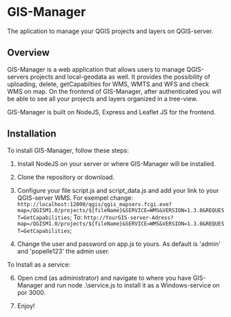 # GIS-Manager
The aplication to manage your QGIS projects and layers on QGIS-server.

## Overview
GIS-Manager is a web application that allows users to manage QGIS-servers projects and local-geodata as well. It provides the possibility of uploading, delete, getCapabilties for WMS, WMTS and WFS and check WMS on map. On the frontend of GIS-Manager, after authenticated you will be able to see all your projects and layers organized in a tree-view. 

GIS-Manager is built on NodeJS, Express and Leaflet JS for the frontend.

## Installation
To install GIS-Manager, follow these steps:

1. Install NodeJS on your server or where GIS-Manager will be installed.
2. Clone the repository or download.
3. Configure your file script.js and script_data.js and add your link to your QGIS-server WMS. For exempel change: 
  `http://localhost:12000/qgis/qgis_mapserv.fcgi.exe?map=/QGISM1.0/projects/${fileName}&SERVICE=WMS&VERSION=1.3.0&REQUEST=GetCapabilities`;
To: 
`http://YourGIS-server-Adress?map=/QGISM1.0/projects/${fileName}&SERVICE=WMS&VERSION=1.3.0&REQUEST=GetCapabilities`;

5. Change the user and password on app.js to yours. As default is 'admin' and 'popelle123' the admin user.

To Install as a service:

6. Open cmd (as administrator) and navigate to where you have GIS-Manager and run node .\service.js to install it as a Windows-service on por 3000. 

7. Enjoy!
